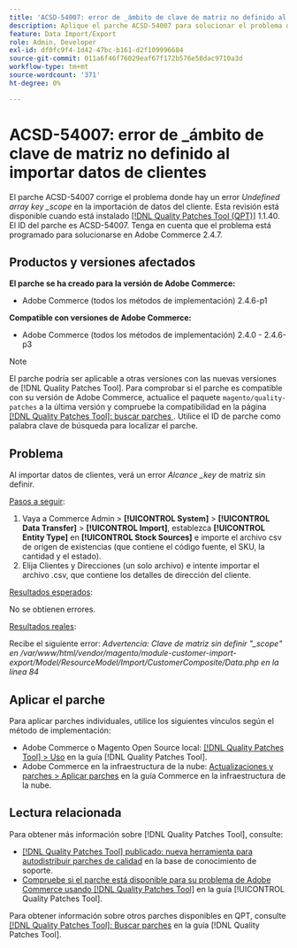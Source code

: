 ```yaml
---
title: 'ACSD-54007: error de _ámbito de clave de matriz no definido al importar datos de clientes'
description: Aplique el parche ACSD-54007 para solucionar el problema de Adobe Commerce donde se muestra un error Undefined array key _scope al importar datos del cliente.
feature: Data Import/Export
role: Admin, Developer
exl-id: df0fc9f4-1d42-47bc-b161-d2f109996684
source-git-commit: 011a6f46f76029eaf67f172b576e58dac9710a3d
workflow-type: tm+mt
source-wordcount: '371'
ht-degree: 0%

---
```


# ACSD-54007: error de _ámbito de clave de matriz no definido al importar datos de clientes

El parche ACSD-54007 corrige el problema donde hay un error *Undefined array key _scope* en la importación de datos del cliente. Esta revisión está disponible cuando está instalado [[!DNL Quality Patches Tool (QPT)]](https://experienceleague.adobe.com/es/docs/commerce-operations/tools/quality-patches-tool/quality-patches-tool-to-self-serve-quality-patches) 1.1.40. El ID del parche es ACSD-54007. Tenga en cuenta que el problema está programado para solucionarse en Adobe Commerce 2.4.7.

## Productos y versiones afectados

**El parche se ha creado para la versión de Adobe Commerce:**

* Adobe Commerce (todos los métodos de implementación) 2.4.6-p1

**Compatible con versiones de Adobe Commerce:**

* Adobe Commerce (todos los métodos de implementación) 2.4.0 - 2.4.6-p3

>[!NOTE]
>
>El parche podría ser aplicable a otras versiones con las nuevas versiones de [!DNL Quality Patches Tool]. Para comprobar si el parche es compatible con su versión de Adobe Commerce, actualice el paquete `magento/quality-patches` a la última versión y compruebe la compatibilidad en la página [[!DNL Quality Patches Tool]: buscar parches ](https://experienceleague.adobe.com/tools/commerce-quality-patches/index.html?lang=es). Utilice el ID de parche como palabra clave de búsqueda para localizar el parche.

## Problema

Al importar datos de clientes, verá un error *Alcance _key* de matriz sin definir.

<u>Pasos a seguir</u>:

1. Vaya a Commerce Admin > **[!UICONTROL System]** > **[!UICONTROL Data Transfer]** > **[!UICONTROL Import]**, establezca **[!UICONTROL Entity Type]** en **[!UICONTROL Stock Sources]** e importe el archivo csv de origen de existencias (que contiene el código fuente, el SKU, la cantidad y el estado).
1. Elija Clientes y Direcciones (un solo archivo) e intente importar el archivo .csv, que contiene los detalles de dirección del cliente.

<u>Resultados esperados</u>:

No se obtienen errores.

<u>Resultados reales</u>:

Recibe el siguiente error: *Advertencia: Clave de matriz sin definir &quot;_scope&quot; en /var/www/html/vendor/magento/module-customer-import-export/Model/ResourceModel/Import/CustomerComposite/Data.php en la línea 84*

## Aplicar el parche

Para aplicar parches individuales, utilice los siguientes vínculos según el método de implementación:

* Adobe Commerce o Magento Open Source local: [[!DNL Quality Patches Tool] > Uso](/help/tools/quality-patches-tool/usage.md) en la guía [!DNL Quality Patches Tool].
* Adobe Commerce en la infraestructura de la nube: [Actualizaciones y parches > Aplicar parches](https://experienceleague.adobe.com/docs/commerce-cloud-service/user-guide/develop/upgrade/apply-patches.html?lang=es) en la guía Commerce en la infraestructura de la nube.

## Lectura relacionada

Para obtener más información sobre [!DNL Quality Patches Tool], consulte:

* [[!DNL Quality Patches Tool] publicado: nueva herramienta para autodistribuir parches de calidad](https://experienceleague.adobe.com/es/docs/commerce-operations/tools/quality-patches-tool/quality-patches-tool-to-self-serve-quality-patches) en la base de conocimiento de soporte.
* [Compruebe si el parche está disponible para su problema de Adobe Commerce usando [!DNL Quality Patches Tool]](/help/tools/quality-patches-tool/patches-available-in-qpt/check-patch-for-magento-issue-with-magento-quality-patches.md) en la guía [!UICONTROL Quality Patches Tool].


Para obtener información sobre otros parches disponibles en QPT, consulte [[!DNL Quality Patches Tool]: Buscar parches](https://experienceleague.adobe.com/tools/commerce-quality-patches/index.html?lang=es) en la guía [!DNL Quality Patches Tool].
